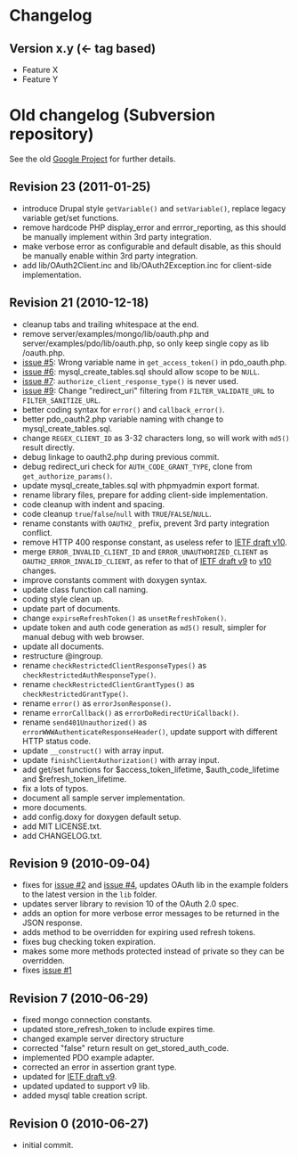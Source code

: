 # Changelog
## Version x.y (← tag based)
* Feature X
* Feature Y

# Old changelog (Subversion repository)
See the old [Google Project](http://code.google.com/p/oauth2-php) for further details.

## Revision 23 (2011-01-25)
* introduce Drupal style `getVariable()` and `setVariable()`, replace legacy
  variable get/set functions.
* remove hardcode PHP display\_error and errror\_reporting, as this should
  be manually implement within 3rd party integration.
* make verbose error as configurable and default disable, as this should
  be manually enable within 3rd party integration.
* add lib/OAuth2Client.inc and lib/OAuth2Exception.inc for client-side
  implementation.

## Revision 21 (2010-12-18)
* cleanup tabs and trailing whitespace at the end.
* remove server/examples/mongo/lib/oauth.php and
  server/examples/pdo/lib/oauth.php, so only keep single copy as
  lib /oauth.php.
* [issue #5](http://code.google.com/p/oauth2-php/issues/detail?id=5): Wrong variable name in `get_access_token()` in pdo\_oauth.php.
* [issue #6](http://code.google.com/p/oauth2-php/issues/detail?id=6): mysql\_create\_tables.sql should allow scope to be `NULL`.
* [issue #7](http://code.google.com/p/oauth2-php/issues/detail?id=7): `authorize_client_response_type()` is never used.
* [issue #9](http://code.google.com/p/oauth2-php/issues/detail?id=9): Change "redirect\_uri" filtering from `FILTER_VALIDATE_URL` to
  `FILTER_SANITIZE_URL`.
* better coding syntax for `error()` and `callback_error()`.
* better pdo\_oauth2.php variable naming with change to
  mysql\_create\_tables.sql.
* change `REGEX_CLIENT_ID` as 3-32 characters long, so will work with `md5()`
  result directly.
* debug linkage to oauth2.php during previous commit.
* debug redirect\_uri check for `AUTH_CODE_GRANT_TYPE`, clone from
  `get_authorize_params()`.
* update mysql\_create\_tables.sql with phpmyadmin export format.
* rename library files, prepare for adding client-side implementation.
* code cleanup with indent and spacing.
* code cleanup `true`/`false`/`null` with `TRUE`/`FALSE`/`NULL`.
* rename constants with `OAUTH2_` prefix, prevent 3rd party integration
  conflict.
* remove HTTP 400 response constant, as useless refer to [IETF draft v10](http://tools.ietf.org/html/draft-ietf-oauth-v2-10).
* merge `ERROR_INVALID_CLIENT_ID` and `ERROR_UNAUTHORIZED_CLIENT` as
  `OAUTH2_ERROR_INVALID_CLIENT`, as refer to that of [IETF draft v9](http://tools.ietf.org/html/draft-ietf-oauth-v2-09) to [v10](http://tools.ietf.org/html/draft-ietf-oauth-v2-10) changes.
* improve constants comment with doxygen syntax.
* update class function call naming.
* coding style clean up.
* update part of documents.
* change `expirseRefreshToken()` as `unsetRefreshToken()`.
* update token and auth code generation as `md5()` result, simpler for manual
  debug with web browser.
* update all documents.
* restructure @ingroup.
* rename `checkRestrictedClientResponseTypes()` as
  `checkRestrictedAuthResponseType()`.
* rename ``checkRestrictedClientGrantTypes()`` as ``checkRestrictedGrantType()``.
* rename `error()` as `errorJsonResponse()`.
* rename `errorCallback()` as `errorDoRedirectUriCallback()`.
* rename `send401Unauthorized()` as `errorWWWAuthenticateResponseHeader()`,
  update support with different HTTP status code.
* update `__construct()` with array input.
* update `finishClientAuthorization()` with array input.
* add get/set functions for $access\_token\_lifetime, $auth\_code\_lifetime and
  $refresh\_token\_lifetime.
* fix a lots of typos.
* document all sample server implementation.
* more documents.
* add config.doxy for doxygen default setup.
* add MIT LICENSE.txt.
* add CHANGELOG.txt.

## Revision 9 (2010-09-04)
* fixes for [issue #2](http://code.google.com/p/oauth2-php/issues/detail?id=2) and 
  [issue #4](http://code.google.com/p/oauth2-php/issues/detail?id=4), updates OAuth 
  lib in the example folders to the latest version in the `lib` folder.
* updates server library to revision 10 of the OAuth 2.0 spec.
* adds an option for more verbose error messages to be returned in the JSON
  response.
* adds method to be overridden for expiring used refresh tokens.
* fixes bug checking token expiration.
* makes some more methods protected instead of private so they can be
  overridden.
* fixes [issue #1](http://code.google.com/p/oauth2-php/issues/detail?id=1)

## Revision 7 (2010-06-29)
* fixed mongo connection constants.
* updated store\_refresh\_token to include expires time.
* changed example server directory structure
* corrected "false" return result on get\_stored\_auth\_code.
* implemented PDO example adapter.
* corrected an error in assertion grant type.
* updated for [IETF draft v9](http://tools.ietf.org/html/draft-ietf-oauth-v2-09).
* updated updated to support v9 lib.
* added mysql table creation script.

## Revision 0  (2010-06-27)
* initial commit.